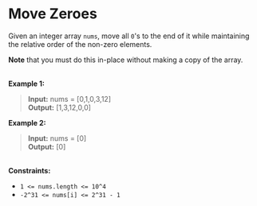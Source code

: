 # Move Zeroes

Given an integer array `nums`, move all `0`'s to the end of it while maintaining the relative order of the non-zero elements.

**Note** that you must do this in-place without making a copy of the array.

\
**Example 1:**

> **Input:** nums = [0,1,0,3,12]\
> **Output:** [1,3,12,0,0]

**Example 2:**

> **Input:** nums = [0]\
> **Output:** [0]

\
**Constraints:**

- `1 <= nums.length <= 10^4`
- `-2^31 <= nums[i] <= 2^31 - 1`
